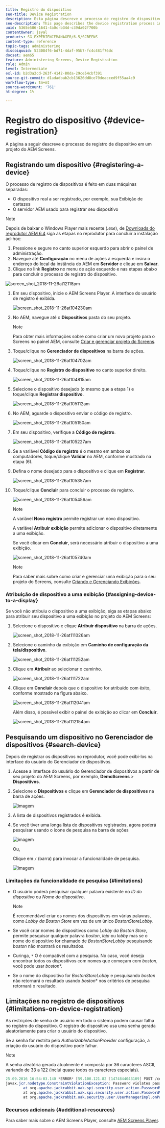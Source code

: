 ```yaml
---
title: Registro do dispositivo
seo-title: Device Registration
description: Esta página descreve o processo de registro de dispositivo em um projeto do AEM Screens.
seo-description: This page describes the device registration process in an AEM Screens project.
uuid: 5365e506-1641-4a0c-b34d-c39da02f700b
contentOwner: jsyal
products: SG_EXPERIENCEMANAGER/6.5/SCREENS
content-type: reference
topic-tags: administering
discoiquuid: 523084f6-bd71-4daf-95b7-fc4c481f76dc
docset: aem65
feature: Administering Screens, Device Registration
role: Admin
level: Intermediate
exl-id: b2d3a2cd-263f-4142-80da-29ce54cbf391
source-git-commit: d1adadbab2cb13626dd8ce70deacced9f55aa4c9
workflow-type: tm+mt
source-wordcount: '761'
ht-degree: 1%

---
```


# Registro do dispositivo {#device-registration}

A página a seguir descreve o processo de registro de dispositivo em um projeto do AEM Screens.

## Registrando um dispositivo {#registering-a-device}

O processo de registro de dispositivos é feito em duas máquinas separadas:

* O dispositivo real a ser registrado, por exemplo, sua Exibição de cartazes
* O servidor AEM usado para registrar seu dispositivo

>[!NOTE]
>
>Depois de baixar o Windows Player mais recente (*.exe*), de [Downloads do reprodutor AEM 6.4](https://download.macromedia.com/screens/) siga as etapas no reprodutor para concluir a instalação ad-hoc:
>
>1. Pressione e segure no canto superior esquerdo para abrir o painel de administração.
>1. Navegue até **Configuração** no menu de ações à esquerda e insira o endereço do local da instância do AEM em **Servidor** e clique em **Salvar**.
>1. Clique no link **Registro** no menu de ação esquerdo e nas etapas abaixo para concluir o processo de registro do dispositivo.
>

![screen_shot_2018-11-26at12118pm](assets/screen_shot_2018-11-26at12118pm.png)

1. Em seu dispositivo, inicie o AEM Screens Player. A interface do usuário de registro é exibida.

   ![screen_shot_2018-11-26at104230am](assets/screen_shot_2018-11-26at104230am.png)

1. No AEM, navegue até o **Dispositivos** pasta do seu projeto.

   >[!NOTE]
   >
   >Para obter mais informações sobre como criar um novo projeto para o Screens no painel AEM, consulte [Criar e gerenciar projeto do Screens](creating-a-screens-project.md).

1. Toque/clique no **Gerenciador de dispositivos** na barra de ações.

   ![screen_shot_2018-11-26at104702am](assets/screen_shot_2018-11-26at104702am.png)

1. Toque/clique no **Registro do dispositivo** no canto superior direito.

   ![screen_shot_2018-11-26at104815am](assets/screen_shot_2018-11-26at104815am.png)

1. Selecione o dispositivo desejado (o mesmo que a etapa 1) e toque/clique **Registrar dispositivo**.

   ![screen_shot_2018-11-26at105112am](assets/screen_shot_2018-11-26at105112am.png)

1. No AEM, aguarde o dispositivo enviar o código de registro.

   ![screen_shot_2018-11-26at105150am](assets/screen_shot_2018-11-26at105150am.png)

1. Em seu dispositivo, verifique a **Código de registro**.

   ![screen_shot_2018-11-26at105227am](assets/screen_shot_2018-11-26at105227am.png)

1. Se a variável **Código de registro** é o mesmo em ambos os computadores, toque/clique **Validar** no AEM, conforme mostrado na etapa (6).
1. Defina o nome desejado para o dispositivo e clique em **Registrar**.

   ![screen_shot_2018-11-26at105357am](assets/screen_shot_2018-11-26at105357am.png)

1. Toque/clique **Concluir** para concluir o processo de registro.

   ![screen_shot_2018-11-26at105456am](assets/screen_shot_2018-11-26at105456am.png)

   >[!NOTE]
   >
   >A variável **Novo registro** permite registrar um novo dispositivo.
   >
   >A variável **Atribuir exibição** permite adicionar o dispositivo diretamente a uma exibição.

   Se você clicar em **Concluir**, será necessário atribuir o dispositivo a uma exibição.

   ![screen_shot_2018-11-26at105740am](assets/screen_shot_2018-11-26at105740am.png)

   >[!NOTE]
   >
   >Para saber mais sobre como criar e gerenciar uma exibição para o seu projeto do Screens, consulte [Criando e Gerenciando Exibições](managing-displays.md).

### Atribuição de dispositivo a uma exibição {#assigning-device-to-a-display}

Se você não atribuiu o dispositivo a uma exibição, siga as etapas abaixo para atribuir seu dispositivo a uma exibição no projeto do AEM Screens:

1. Selecione o dispositivo e clique **Atribuir dispositivo** na barra de ações.

   ![screen_shot_2018-11-26at111026am](assets/screen_shot_2018-11-26at111026am.png)

1. Selecione o caminho da exibição em **Caminho de configuração da tela/dispositivo**.

   ![screen_shot_2018-11-26at111252am](assets/screen_shot_2018-11-26at111252am.png)

1. Clique em **Atribuir** ao selecionar o caminho.

   ![screen_shot_2018-11-26at111722am](assets/screen_shot_2018-11-26at111722am.png)

1. Clique em **Concluir** depois que o dispositivo for atribuído com êxito, conforme mostrado na figura abaixo.

   ![screen_shot_2018-11-26at112041am](assets/screen_shot_2018-11-26at112041am.png)

   Além disso, é possível exibir o painel de exibição ao clicar em **Concluir**.

   ![screen_shot_2018-11-26at112154am](assets/screen_shot_2018-11-26at112154am.png)

## Pesquisando um dispositivo no Gerenciador de dispositivos {#search-device}

Depois de registrar os dispositivos no reprodutor, você pode exibi-los na interface do usuário do Gerenciador de dispositivos.

1. Acesse a interface do usuário do Gerenciador de dispositivos a partir de seu projeto do AEM Screens, por exemplo, **DemoScreens** > **Dispositivos**.

1. Selecione o **Dispositivos** e clique em **Gerenciador de dispositivos** na barra de ações.

   ![imagem](/help/user-guide/assets/device-manager/device-manager-1.png)

1. A lista de dispositivos registrados é exibida.

1. Se você tiver uma longa lista de dispositivos registrados, agora poderá pesquisar usando o ícone de pesquisa na barra de ações

   ![imagem](/help/user-guide/assets/device-manager/device-manager-2.png)

   Ou,

   Clique em `/` (barra) para invocar a funcionalidade de pesquisa.

   ![imagem](/help/user-guide/assets/device-manager/device-manager-3.png)


### Limitações da funcionalidade de pesquisa {#limitations}

* O usuário poderá pesquisar qualquer palavra existente no *ID do dispositivo* ou *Nome do dispositivo*.

  >[!NOTE]
  >É recomendável criar os nomes dos dispositivos em várias palavras, como *Lobby da Boston Store* em vez de um único *BostonStoreLobby*.

* Se você criar nomes de dispositivos como *Lobby da Boston Store*, permite pesquisar qualquer palavra *boston*, *loja* ou *lobby* mas se o nome do dispositivo for chamado de *BostonStoreLobby* pesquisando *boston* não mostrará os resultados.

* Curinga, `*` O é compatível com a pesquisa. No caso, você deseja encontrar todos os dispositivos com nomes que começam com *boston*, você pode usar *boston**.

* Se o nome do dispositivo for *BostonStoreLobby* e pesquisando *boston* não retornará o resultado usando *boston** nos critérios de pesquisa retornará o resultado.

## Limitações no registro de dispositivos {#limitations-on-device-registration}

As restrições de senha de usuário em todo o sistema podem causar falha no registro do dispositivo. O registro do dispositivo usa uma senha gerada aleatoriamente para criar o usuário do dispositivo.

Se a senha for restrita pelo *AuthorizableActionProvider* configuração, a criação do usuário do dispositivo pode falhar.

>[!NOTE]
>
>A senha aleatória gerada atualmente é composta por 36 caracteres ASCII, variando de 33 a 122 (inclui quase todos os caracteres especiais).

```java
25.09.2016 16:54:03.140 *ERROR* [59.100.121.82 [1474844043109] POST /content/screens/svc/registration HTTP/1.1] com.adobe.cq.screens.device.registration.impl.RegistrationServlet Error during device registration
javax.jcr.nodetype.ConstraintViolationException: Password violates password constraint (^(?=.*\d).{7,9}$).
        at org.apache.jackrabbit.oak.spi.security.user.action.PasswordValidationAction.validatePassword(PasswordValidationAction.java:105)
        at org.apache.jackrabbit.oak.spi.security.user.action.PasswordValidationAction.onPasswordChange(PasswordValidationAction.java:76)
        at org.apache.jackrabbit.oak.security.user.UserManagerImpl.onPasswordChange(UserManagerImpl.java:308)
```

### Recursos adicionais {#additional-resources}

Para saber mais sobre o AEM Screens Player, consulte [AEM Screens Player](working-with-screens-player.md).
